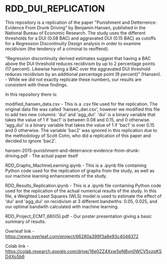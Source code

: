 # RDD_DUI_REPLICATION
This repository is a  replication of the paper "Punishment and Detterrence: Evidence From Drunk Driving" by Benjamin Hansen, published in the National Bureau of Economic Research. The study uses the different thresholds for a DUI (0.08 BAC) and aggravated DUI (0.15 BAC) as cutoffs for a Regression Discontinuity Design analysis in order to examine recidivism (the tendency of a criminal to reoffend). 

"Regression discontinuity derived
estimates suggest that having a BAC above the DUI threshold reduces recidivism by up to 2 percentage
points (17 percent). Likewise having a BAC over the aggravated DUI threshold reduces recidivism
by an additional percentage point (9 percent)" (Hansen). - While we did not exactly replicate these numbers, our results are consistent with these findings.

In this repository there is: 

modified_hansen_data.csv - This is a .csv file used for the replication. The original data file was called 'hansen_dwi.csv', however we modified this file to add two new columns: 'dui' and 'agg_dui'. 'dui' is a binary variable that takes the value of 1 if 'bac1' is between 0.08 and 0.15, and 0 otherwise. 'agg_dui' is a binary variable that takes the value of 1 if 'bac1' is over 0.15 and 0 otherwise. The variable 'bac2' was ignored in this replication due to the methodology of Scott Cohn, who did a replication of this paper and decided to ignore 'bac2'.

hansen-2015-punishment-and-deterrance-evidence-from-drunk-driving.pdf - The actual paper itself

RDD_Graphs_MachineLearning.ipynb - This is a .ipynb file containing Python code used for the replication of graphs from the study, as well as our machine learning enhancements of the study.

RDD_Results_Replication.ipynb - This is a .ipynb file containing Python code used for the replication of the actual numerical results of the study. In this file, a Weighted Least Squares (WLS) model is used to estimate the effect of 'dui' and 'agg_dui' on recidivism at 3 different bandwiths: 0.05, 0.025, and our optimal bandwith calculated with machine learning.

RDD_Project_ECMT_680(5).pdf - Our poster presentation giving a basic summary of results.

Overleaf link - https://www.overleaf.com/project/66280a399f3a8e93c4046372

Colab link - https://colab.research.google.com/drive/16e0ZZ4Xxw5eNBvn0WCV5vzpKSD4Xo5b6
